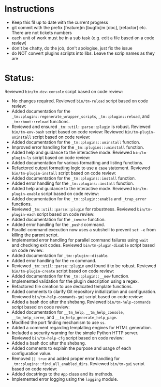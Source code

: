 # Instructions
- Keep this fil up to date with the current progress
- git commit with the prefix [feature]m [bugfix]m [doc], [refactor] etc. There are not tickets numbers
- each unit of work must be in a sub task (e.g. edit a file based on a code review)
- don't be chatty, do the job, don't apologise, just fix the issue
- do NOT convert plugins scriipts into libs. Leave the scrip names as they are


# Status:
Reviewed `bin/tm-dev-console` script based on code review:
- No changes required.
Reviewed `bin/tm-reload` script based on code review:
- Added documentation for the `_tm::plugin::regenerate_wrapper_scripts`, `_tm::plugin::reload`, and `_tm::boot::reload` functions.
- Reviewed and ensured `_tm::util::parse::plugin` is robust.
Reviewed `bin/tm-env-bash` script based on code review:
Reviewed `bin/tm-plugin-uninstall` script based on code review:
- Added documentation for the `_tm::plugins::uninstall` function.
- Improved error handling for the `_tm::plugins::uninstall` function.
- Added help and guidance to the interactive mode.
Reviewed `bin/tm-plugin-ls` script based on code review:
- Added documentation for various formatting and listing functions.
- Refactored output formatting logic to use a `case` statement.
Reviewed `bin/tm-plugin-install` script based on code review:
- Added documentation for the `_tm::plugins::install` function.
- Added error handling for the `_tm::plugins::install` function.
- Added help and guidance to the interactive mode.
Reviewed `bin/tm-plugin-enable` script based on code review:
- Added documentation for the `_tm::plugin::enable` and `_trap_error` functions.
- Reviewed `_tm::util::parse::plugin` for robustness.
Reviewed `bin/tm-plugin-each` script based on code review:
- Added documentation for the `_invoke` function.
- Added error handling for the `_pushd` command.
- Parallel command execution now uses a subshell to prevent `set -e` from killing the parent script.
- Implemented error handling for parallel command failures using `wait` and checking exit codes.
Reviewed `bin/tm-plugin-disable` script based on code review:
- Added documentation for `_tm::plugin::disable`.
- Added error handling for the `rm` command.
- Reviewed `_tm::util::parse::plugin` and found it to be robust.
Reviewed `bin/tm-plugin-create` script based on code review:
- Added documentation for the `_tm::plugin::__new` function.
- Implemented validation for the plugin description using a regex.
- Refactored file creation to use dedicated template functions.
- Added comments to clarify Git repository initialization and configuration.
Reviewed `bin/tm-help-commands-gui` script based on code review:
- Added a bash doc after the shebang.
Reviewed `bin/tm-help-commands` script based on code review:
- Added documentation for `__tm_help`, `__tm_help_console`, `__tm_help_serve`, and `__tm_help_generate_help_page`.
- Modified the port finding mechanism to use `ss`.
- Added a comment regarding templating engines for HTML generation.
- Included a security warning for the simple Python HTTP server.
Reviewed `bin/tm-help-cfg` script based on code review:
- Added a bash doc after the shebang.
- Added comments to explain the purpose and usage of each configuration value.
- Removed `|| true` and added proper error handling for `_tm::plugins::find_all_enabled_dirs`.
Reviewed `bin/tm-gui` script based on code review:
- Added docstrings to the `App` class and its methods.
- Implemented error logging using the `logging` module.